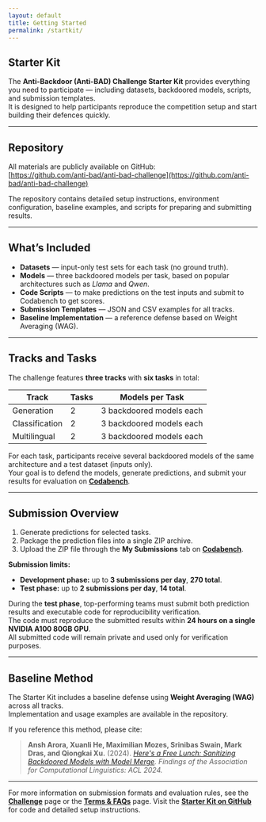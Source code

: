 ```yaml
---
layout: default
title: Getting Started
permalink: /startkit/
---
```


## Starter Kit

The **Anti-Backdoor (Anti-BAD) Challenge Starter Kit** provides everything you need to participate — including datasets, backdoored models, scripts, and submission templates.  
It is designed to help participants reproduce the competition setup and start building their defences quickly.

---

## Repository

All materials are publicly available on GitHub:  
[https://github.com/anti-bad/anti-bad-challenge](https://github.com/anti-bad/anti-bad-challenge)

The repository contains detailed setup instructions, environment configuration, baseline examples, and scripts for preparing and submitting results.

---

## What’s Included

* **Datasets** — input-only test sets for each task (no ground truth).  
* **Models** — three backdoored models per task, based on popular architectures such as *Llama* and *Qwen*.  
* **Code Scripts** — to make predictions on the test inputs and submit to Codabench to get scores.
* **Submission Templates** — JSON and CSV examples for all tracks.  
* **Baseline Implementation** — a reference defense based on Weight Averaging (WAG).

---

## Tracks and Tasks

The challenge features **three tracks** with **six tasks** in total:

| Track          | Tasks | Models per Task          |
| -------------- | ----- | ------------------------ |
| Generation     | 2     | 3 backdoored models each |
| Classification | 2     | 3 backdoored models each |
| Multilingual   | 2     | 3 backdoored models each |

For each task, participants receive several backdoored models of the same architecture and a test dataset (inputs only).  
Your goal is to defend the models, generate predictions, and submit your results for evaluation on [**Codabench**](https://www.codabench.org/competitions/11188/).

---

## Submission Overview

1. Generate predictions for selected tasks.
2. Package the prediction files into a single ZIP archive.
3. Upload the ZIP file through the **My Submissions** tab on [**Codabench**](https://www.codabench.org/competitions/11188/).

**Submission limits:**

* **Development phase:** up to **3 submissions per day**, **270 total**.  
* **Test phase:** up to **2 submissions per day**, **14 total**.  

During the **test phase**, top-performing teams must submit both prediction results and executable code for reproducibility verification.  
The code must reproduce the submitted results within **24 hours on a single NVIDIA A100 80GB GPU**.  
All submitted code will remain private and used only for verification purposes.

---

## Baseline Method

The Starter Kit includes a baseline defense using **Weight Averaging (WAG)** across all tracks.  
Implementation and usage examples are available in the repository.

If you reference this method, please cite:

> **Ansh Arora, Xuanli He, Maximilian Mozes, Srinibas Swain, Mark Dras, and Qiongkai Xu.** (2024). *[Here's a Free Lunch: Sanitizing Backdoored Models with Model Merge](https://aclanthology.org/2024.findings-acl.894/).* *Findings of the Association for Computational Linguistics: ACL 2024.*

---

For more information on submission formats and evaluation rules, see the [**Challenge**](/challenge/) page or the [**Terms & FAQs**](/rules/) page. Visit the [**Starter Kit on GitHub**](https://github.com/anti-bad/anti-bad-challenge) for code and detailed setup instructions.